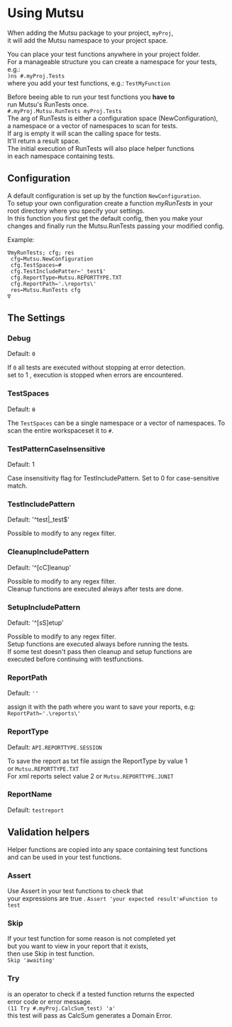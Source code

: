 # Using Mutsu
When adding the Mutsu package to your project, `myProj`,  
it will add the Mutsu namespace to your project space.


You can place your test functions anywhere in your project folder.  
For a manageable structure you can create a namespace for your tests, e.g.:  
`)ns #.myProj.Tests`  
where you add your test functions, e.g.: `TestMyFunction`  


Before beeing able to run your test functions you **have to**  
run Mutsu's RunTests once.  
`#.myProj.Mutsu.RunTests myProj.Tests`  
The arg of RunTests is either a configuration space (NewConfiguration),  
a namespace  or a vector of namespaces to scan for tests.  
If arg is empty it will scan the calling space for tests.  
It'll return a result space.  
The initial execution of RunTests will also place helper functions  
in each namespace containing tests.

## Configuration
A default configuration is set up by the function `NewConfiguration`.  
To setup your own configuration create a function *myRunTests* in your  
root directory where you specify your settings.  
In this function you first get the default config, then you make your  
changes and finally run the Mutsu.RunTests passing your modified config.  



Example:  
``` APL
∇myRunTests; cfg; res  
 cfg←Mutsu.NewConfiguration  
 cfg.TestSpaces←#  
 cfg.TestIncludePatter←'_test$'  
 cfg.ReportType←Mutsu.REPORTTYPE.TXT  
 cfg.ReportPath←'.\reports\'  
 res←Mutsu.RunTests cfg
∇
```

## The Settings
### Debug  
Default: `0`  

If `0` all tests are executed without stopping at error detection.  
set to 1 , execution is stopped when errors are encountered.

### TestSpaces 
Default: `⍬`  
  
The `TestSpaces` can be a single namespace or a vector of namespaces. To scan the entire workspaceset it to `#`.  

### TestPatternCaseInsensitive
Default: 1

Case insensitivity flag for TestIncludePattern. 
Set to 0 for case-sensitive match.

### TestIncludePattern  
Default: '^test|_test$' 

Possible to modify to any regex filter.

### CleanupIncludePattern  
Default: '^[cC]leanup'  

Possible to modify to any regex filter.  
Cleanup functions are executed always after tests are done.  

### SetupIncludePattern

Default: '^[sS]etup' 

Possible to modify to any regex filter.  
Setup functions are executed always before running the tests.  
If some test doesn't pass then cleanup and setup functions are  
executed before continuing with testfunctions.  

### ReportPath  

Default: `''`

assign it with the path where you want to save your reports, e.g:  
`ReportPath←'.\reports\' ` 

### ReportType

Default: `API.REPORTTYPE.SESSION`

To save the report as txt file assign the ReportType by value 1  
or `Mutsu.REPORTTYPE.TXT`  
For  xml reports select value 2 or `Mutsu.REPORTTYPE.JUNIT`

### ReportName

Default: `testreport`  



## Validation helpers
Helper functions are copied into any space containing test functions  
and can be used in your test functions.

### Assert
Use Assert in your test functions to check that  
your expressions are true . 
`Assert 'your expected result'≡Function to test`  

### Skip
If your test function for some reason is not completed yet  
but you want to view in your report that it exists,  
then use Skip in test function.  
`Skip 'awaiting'`

### Try
is an operator to check if a tested function returns the expected  
error code or error message.  
`(11 Try #.myProj.CalcSum_test) 'a'`  
this test will pass as CalcSum generates a Domain Error.
